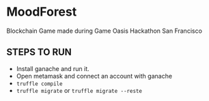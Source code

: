 # MoodForest
Blockchain Game made during Game Oasis Hackathon San Francisco

## STEPS TO RUN
* Install ganache and run it.
* Open metamask and connect an account with ganache
* `truffle compile`
* `truffle migrate`  or `truffle migrate --reste`
